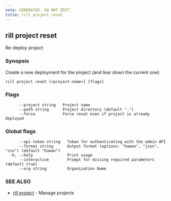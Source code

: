 ```yaml
---
note: GENERATED. DO NOT EDIT.
title: rill project reset
---
```

## rill project reset

Re-deploy project

### Synopsis

Create a new deployment for the project (and tear down the current one)

```
rill project reset [<project-name>] [flags]
```

### Flags

```
      --project string   Project name
      --path string      Project directory (default ".")
      --force            Force reset even if project is already deployed
```

### Global flags

```
      --api-token string   Token for authenticating with the admin API
      --format string      Output format (options: "human", "json", "csv") (default "human")
  -h, --help               Print usage
      --interactive        Prompt for missing required parameters (default true)
      --org string         Organization Name
```

### SEE ALSO

* [rill project](project.md)	 - Manage projects


